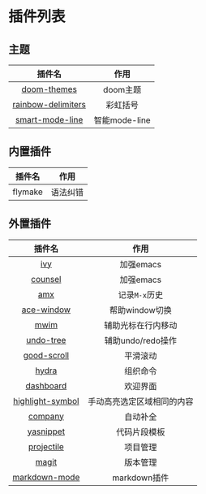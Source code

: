 # 插件列表 #

## 主题 ##
| 插件名 | 作用 |
| :---: | :---: |
| [doom-themes](https://github.com/doomemacs/themes/tree/d79a41f593c69697af1ddaac971c0c47ecc446a8) | doom主题 |
| [rainbow-delimiters](https://github.com/Fanael/rainbow-delimiters/tree/a32b39bdfe6c61c322c37226d66e1b6d4f107ed0) | 彩虹括号 |
| [smart-mode-line](https://github.com/Malabarba/smart-mode-line/tree/abcb0ab6f7110a03d6c7428bae67cf8731496433) | 智能mode-line |

## 内置插件 ##
| 插件名 | 作用 |
| :---: | :---: |
| flymake| 语法纠错 |

## 外置插件 ##
| 插件名 | 作用 |
| :---: | :---: |
| [ivy](https://github.com/abo-abo/swiper/tree/2051de5882706246da298ce5f60482cd7f469fe7) | 加强emacs |
| [counsel](https://github.com/abo-abo/swiper/tree/2051de5882706246da298ce5f60482cd7f469fe7) | 加强emacs |
| [amx](https://github.com/DarwinAwardWinner/amx/tree/37f9c7ae55eb0331b27200fb745206fc58ceffc0) | 记录`M-x`历史 |
| [ace-window](https://github.com/abo-abo/ace-window/tree/0577c426a9833ab107bab46c60d1885c611b2fb9) | 帮助window切换 |
| [mwim](https://github.com/alezost/mwim.el/tree/b4f3edb4c0fb8f8b71cecbf8095c2c25a8ffbf85) | 辅助光标在行内移动 |
| [undo-tree](https://www.emacswiki.org/emacs/UndoTree) | 辅助undo/redo操作 |
| [good-scroll](https://github.com/io12/good-scroll.el/tree/a7ffd5c0e5935cebd545a0570f64949077f71ee3) | 平滑滚动 |
| [hydra](https://github.com/abo-abo/hydra/tree/9e9e00cb240ea1903ffd36a54956b3902c379d29) | 组织命令 |
| [dashboard](https://github.com/emacs-dashboard/emacs-dashboard/tree/f4e8ed9f0dd2147d4f076948ff7f6c7333042c91) | 欢迎界面 |
| [highlight-symbol](https://github.com/nschum/highlight-symbol.el/tree/7a789c779648c55b16e43278e51be5898c121b3a) | 手动高亮选定区域相同的内容 |
| [company](https://github.com/company-mode/company-mode/tree/1490c235b96acdbcc3927751473c67c1d32b2148) | 自动补全 |
| [yasnippet](https://github.com/joaotavora/yasnippet/tree/5cbdbf0d2015540c59ed8ee0fcf4788effdf75b6) | 代码片段模板 |
| [projectile](https://github.com/bbatsov/projectile/tree/8f2e1eafe2dd42ea0f3590d2fbd6d171c7f3b0fc) | 项目管理 |
| [magit](https://github.com/magit/magit/tree/35da95e99943740c7778fb588cd275f0be1536fa) | 版本管理 |
| [markdown-mode](https://github.com/jrblevin/markdown-mode/tree/b1db3c4c838a47f21d2c4a210b9840f61e757604) | markdown插件 |
